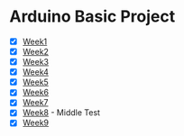 # Arduino Basic Project

* [x] [Week1](/report/Week1)
* [x] [Week2](/report/Week2)
* [x] [Week3](/report/Week3)
* [x] [Week4](/report/Week4)
* [x] [Week5](/report/Week5)
* [x] [Week6](/report/Week6)
* [x] [Week7](/report/Week7)
* [x] [Week8](/test/1segment/mid) - Middle Test
* [x] [Week9](/report/Week9)
